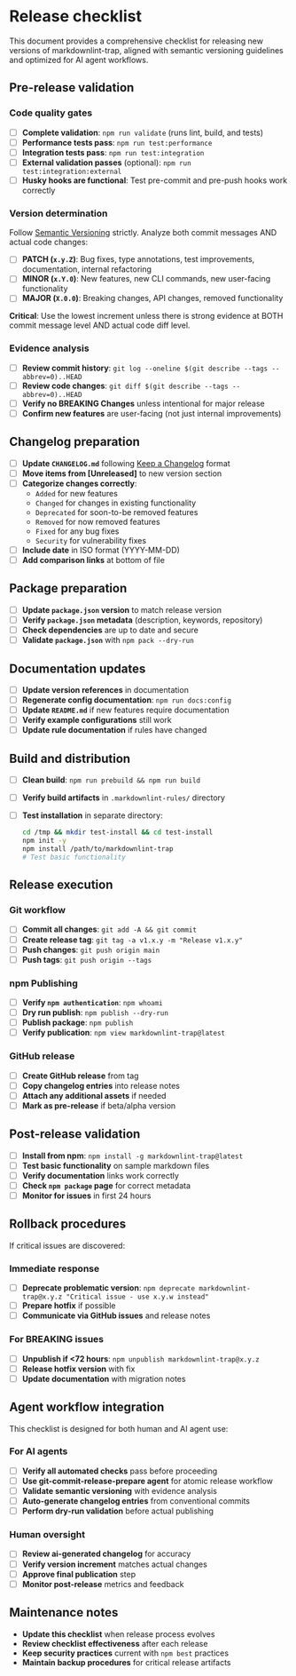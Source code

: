 # Release checklist

This document provides a comprehensive checklist for releasing new versions of markdownlint-trap, aligned with semantic versioning guidelines and optimized for AI agent workflows.

## Pre-release validation

### Code quality gates

- [ ] **Complete validation**: `npm run validate` (runs lint, build, and tests)
- [ ] **Performance tests pass**: `npm run test:performance`
- [ ] **Integration tests pass**: `npm run test:integration`
- [ ] **External validation passes** (optional): `npm run test:integration:external`
- [ ] **Husky hooks are functional**: Test pre-commit and pre-push hooks work correctly

### Version determination

Follow [Semantic Versioning](https://semver.org/spec/v2.0.0.html) strictly. Analyze both commit messages AND actual code changes:

- [ ] **PATCH (`x.y.Z`)**: Bug fixes, type annotations, test improvements, documentation, internal refactoring
- [ ] **MINOR (`x.Y.0`)**: New features, new CLI commands, new user-facing functionality
- [ ] **MAJOR (`X.0.0`)**: Breaking changes, API changes, removed functionality

**Critical**: Use the lowest increment unless there is strong evidence at BOTH commit message level AND actual code diff level.

### Evidence analysis

- [ ] **Review commit history**: `git log --oneline $(git describe --tags --abbrev=0)..HEAD`
- [ ] **Review code changes**: `git diff $(git describe --tags --abbrev=0)..HEAD`
- [ ] **Verify no BREAKING Changes** unless intentional for major release
- [ ] **Confirm new features** are user-facing (not just internal improvements)

## Changelog preparation

- [ ] **Update `CHANGELOG.md`** following [Keep a Changelog](https://keepachangelog.com/en/1.0.0/) format
- [ ] **Move items from [Unreleased]** to new version section
- [ ] **Categorize changes correctly**:
  - `Added` for new features
  - `Changed` for changes in existing functionality
  - `Deprecated` for soon-to-be removed features
  - `Removed` for now removed features
  - `Fixed` for any bug fixes
  - `Security` for vulnerability fixes
- [ ] **Include date** in ISO format (YYYY-MM-DD)
- [ ] **Add comparison links** at bottom of file

## Package preparation

- [ ] **Update `package.json` version** to match release version
- [ ] **Verify `package.json` metadata** (description, keywords, repository)
- [ ] **Check dependencies** are up to date and secure
- [ ] **Validate `package.json`** with `npm pack --dry-run`

## Documentation updates

- [ ] **Update version references** in documentation
- [ ] **Regenerate config documentation**: `npm run docs:config`
- [ ] **Update `README.md`** if new features require documentation
- [ ] **Verify example configurations** still work
- [ ] **Update rule documentation** if rules have changed

## Build and distribution

- [ ] **Clean build**: `npm run prebuild && npm run build`
- [ ] **Verify build artifacts** in `.markdownlint-rules/` directory
- [ ] **Test installation** in separate directory:

  ```bash
  cd /tmp && mkdir test-install && cd test-install
  npm init -y
  npm install /path/to/markdownlint-trap
  # Test basic functionality
  ```

## Release execution

### Git workflow

- [ ] **Commit all changes**: `git add -A && git commit`
- [ ] **Create release tag**: `git tag -a v1.x.y -m "Release v1.x.y"`
- [ ] **Push changes**: `git push origin main`
- [ ] **Push tags**: `git push origin --tags`

### npm Publishing

- [ ] **Verify `npm authentication`**: `npm whoami`
- [ ] **Dry run publish**: `npm publish --dry-run`
- [ ] **Publish package**: `npm publish`
- [ ] **Verify publication**: `npm view markdownlint-trap@latest`

### GitHub release

- [ ] **Create GitHub release** from tag
- [ ] **Copy changelog entries** into release notes
- [ ] **Attach any additional assets** if needed
- [ ] **Mark as pre-release** if beta/alpha version

## Post-release validation

- [ ] **Install from npm**: `npm install -g markdownlint-trap@latest`
- [ ] **Test basic functionality** on sample markdown files
- [ ] **Verify documentation** links work correctly
- [ ] **Check `npm package` page** for correct metadata
- [ ] **Monitor for issues** in first 24 hours

## Rollback procedures

If critical issues are discovered:

### Immediate response

- [ ] **Deprecate problematic version**: `npm deprecate markdownlint-trap@x.y.z "Critical issue - use x.y.w instead"`
- [ ] **Prepare hotfix** if possible
- [ ] **Communicate via GitHub issues** and release notes

### For BREAKING issues

- [ ] **Unpublish if <72 hours**: `npm unpublish markdownlint-trap@x.y.z`
- [ ] **Release hotfix version** with fix
- [ ] **Update documentation** with migration notes

## Agent workflow integration

This checklist is designed for both human and AI agent use:

### For AI agents

- [ ] **Verify all automated checks** pass before proceeding
- [ ] **Use git-commit-release-prepare agent** for atomic release workflow
- [ ] **Validate semantic versioning** with evidence analysis
- [ ] **Auto-generate changelog entries** from conventional commits
- [ ] **Perform dry-run validation** before actual publishing

### Human oversight

- [ ] **Review ai-generated changelog** for accuracy
- [ ] **Verify version increment** matches actual changes
- [ ] **Approve final publication** step
- [ ] **Monitor post-release** metrics and feedback

## Maintenance notes

- **Update this checklist** when release process evolves
- **Review checklist effectiveness** after each release
- **Keep security practices** current with `npm best` practices
- **Maintain backup procedures** for critical release artifacts
